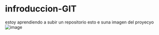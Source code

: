 # infroduccion-GIT
estoy aprendiendo a subir un repositorio
esto e suna imagen del proyecyo
![image](https://user-images.githubusercontent.com/108953080/179505544-35c86408-9696-46eb-8b07-bf59e790f3da.png)

